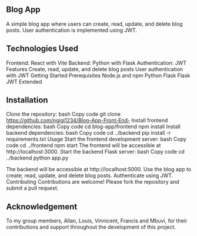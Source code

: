 ## Blog App
A simple blog app where users can create, read, update, and delete blog posts. User authentication is implemented using JWT.

## Technologies Used
Frontend: React with Vite
Backend: Python with Flask
Authentication: JWT
Features
Create, read, update, and delete blog posts
User authentication with JWT
Getting Started
Prerequisites
Node.js and npm
Python
Flask
Flask JWT Extended

## Installation
Clone the repository:
bash
Copy code
git clone https://github.com/ngigi1234/Blog-App-Front-End-
Install frontend dependencies:
bash
Copy code
cd blog-app/frontend npm install
Install backend dependencies:
bash
Copy code
cd ../backend pip install -r requirements.txt
Usage
Start the frontend development server:
bash
Copy code
cd ../frontend npm start
The frontend will be accessible at http://localhost:3000.
Start the backend Flask server:
bash
Copy code
cd ../backend python app.py

The backend will be accessible at http://localhost:5000.
Use the blog app to create, read, update, and delete blog posts. Authenticate using JWT.
Contributing
Contributions are welcome! Please fork the repository and submit a pull request.

## Acknowledgement
To my group members, Allan, Louis, Vinnicent, Francis and Mbuvi, for their contributions and support throughout the development of this project.